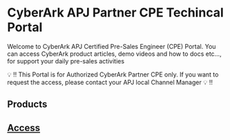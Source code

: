 # CyberArk APJ Partner CPE Techincal Portal
Welcome to CyberArk APJ Certified Pre-Sales Engineer (CPE) Portal. You can access CyberArk product articles, demo videos and how to docs etc…, for support your daily pre-sales activities

:bulb: :bangbang: This Portal is for Authorized CyberArk Partner CPE only. If you want to request the access, please contact your APJ local Channel Manager :bulb: :bangbang: 

## Products

## [Access](Access.md)


